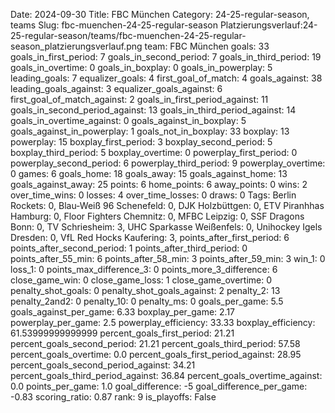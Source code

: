 Date: 2024-09-30
Title: FBC München
Category: 24-25-regular-season, teams
Slug: fbc-muenchen-24-25-regular-season
Platzierungsverlauf:24-25-regular-season/teams/fbc-muenchen-24-25-regular-season_platzierungsverlauf.png
team: FBC München
goals: 33
goals_in_first_period: 7
goals_in_second_period: 7
goals_in_third_period: 19
goals_in_overtime: 0
goals_in_boxplay: 0
goals_in_powerplay: 5
leading_goals: 7
equalizer_goals: 4
first_goal_of_match: 4
goals_against: 38
leading_goals_against: 3
equalizer_goals_against: 6
first_goal_of_match_against: 2
goals_in_first_period_against: 11
goals_in_second_period_against: 13
goals_in_third_period_against: 14
goals_in_overtime_against: 0
goals_against_in_boxplay: 5
goals_against_in_powerplay: 1
goals_not_in_boxplay: 33
boxplay: 13
powerplay: 15
boxplay_first_period: 3
boxplay_second_period: 5
boxplay_third_period: 5
boxplay_overtime: 0
powerplay_first_period: 0
powerplay_second_period: 6
powerplay_third_period: 9
powerplay_overtime: 0
games: 6
goals_home: 18
goals_away: 15
goals_against_home: 13
goals_against_away: 25
points: 6
home_points: 6
away_points: 0
wins: 2
over_time_wins: 0
losses: 4
over_time_losses: 0
draws: 0
Tags:  Berlin Rockets: 0,  Blau-Weiß 96 Schenefeld: 0,  DJK Holzbüttgen: 0,  ETV Piranhhas Hamburg: 0,  Floor Fighters Chemnitz: 0,  MFBC Leipzig: 0,  SSF Dragons Bonn: 0,  TV Schriesheim: 3,  UHC Sparkasse Weißenfels: 0,  Unihockey Igels Dresden: 0,  VfL Red Hocks Kaufering: 3,
points_after_first_period: 6
points_after_second_period: 1
points_after_third_period: 0
points_after_55_min: 6
points_after_58_min: 3
points_after_59_min: 3
win_1: 0
loss_1: 0
points_max_difference_3: 0
points_more_3_difference: 6
close_game_win: 0
close_game_loss: 1
close_game_overtime: 0
penalty_shot_goals: 0
penalty_shot_goals_against: 2
penalty_2: 13
penalty_2and2: 0
penalty_10: 0
penalty_ms: 0
goals_per_game: 5.5
goals_against_per_game: 6.33
boxplay_per_game: 2.17
powerplay_per_game: 2.5
powerplay_efficiency: 33.33
boxplay_efficiency: 61.53999999999999
percent_goals_first_period: 21.21
percent_goals_second_period: 21.21
percent_goals_third_period: 57.58
percent_goals_overtime: 0.0
percent_goals_first_period_against: 28.95
percent_goals_second_period_against: 34.21
percent_goals_third_period_against: 36.84
percent_goals_overtime_against: 0.0
points_per_game: 1.0
goal_difference: -5
goal_difference_per_game: -0.83
scoring_ratio: 0.87
rank: 9
is_playoffs: False

